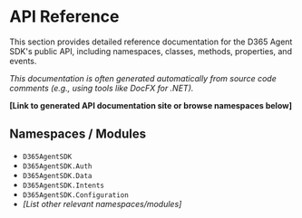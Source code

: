 # API Reference

This section provides detailed reference documentation for the D365 Agent SDK's public API, including namespaces, classes, methods, properties, and events.

*This documentation is often generated automatically from source code comments (e.g., using tools like DocFX for .NET).*

**[Link to generated API documentation site or browse namespaces below]**

## Namespaces / Modules

*   `D365AgentSDK`
*   `D365AgentSDK.Auth`
*   `D365AgentSDK.Data`
*   `D365AgentSDK.Intents`
*   `D365AgentSDK.Configuration`
*   *[List other relevant namespaces/modules]*
